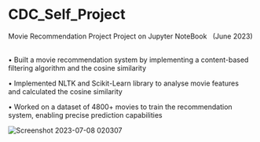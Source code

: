 # CDC_Self_Project
Movie Recommendation Project Project on Jupyter NoteBook   (June 2023)                

• Built a movie recommendation system by implementing a content-based filtering algorithm and the cosine similarity

• Implemented NLTK and Scikit-Learn library to analyse movie features and calculated the cosine similarity

• Worked on a dataset of 4800+ movies to train the recommendation system, enabling precise prediction capabilities

![Screenshot 2023-07-08 020307](https://github.com/deo-vardhan/CDC_Self_Project/assets/137325419/c6349b48-8276-43ad-98b5-90d535661b58)
